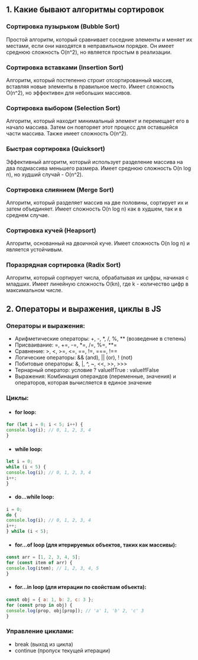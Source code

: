 ## 1. Какие бывают алгоритмы сортировок 
### Сортировка пузырьком (Bubble Sort)
Простой алгоритм, который сравнивает соседние элементы и меняет их местами, 
если они находятся в неправильном порядке. Он имеет среднюю сложность O(n^2), но является простым в реализации.
### Сортировка вставками (Insertion Sort)
Алгоритм, который постепенно строит отсортированный массив, вставляя новые элементы в правильное место. 
Имеет сложность O(n^2), но эффективен для небольших массивов.
### Сортировка выбором (Selection Sort)
Алгоритм, который находит минимальный элемент и перемещает его в начало массива. 
Затем он повторяет этот процесс для оставшейся части массива. 
Также имеет сложность O(n^2).
### Быстрая сортировка (Quicksort)
Эффективный алгоритм, который использует разделение массива на два подмассива меньшего размера. 
Имеет среднюю сложность O(n log n), но худший случай - O(n^2).
### Сортировка слиянием (Merge Sort)
Алгоритм, который разделяет массив на две половины, сортирует их и затем объединяет. 
Имеет сложность O(n log n) как в худшем, так и в среднем случае.
### Сортировка кучей (Heapsort)
Алгоритм, основанный на двоичной куче. 
Имеет сложность O(n log n) и является устойчивым.
### Поразрядная сортировка (Radix Sort)
Алгоритм, который сортирует числа, обрабатывая их цифры, начиная с младших. 
Имеет линейную сложность O(kn), где k - количество цифр в максимальном числе.


## 2. Операторы и выражения, циклы в JS

### Операторы и выражения:

- Арифметические операторы: +, -, *, /, %, ** (возведение в степень)
- Присваивание: =, +=, -=, *=, /=, %=, **=
- Сравнение: >, <, >=, <=, ==, !=, ===, !==
- Логические операторы: && (and), || (or), ! (not)
- Побитовые операторы: &, |, ^, ~, <<, >>, >>>
- Тернарный оператор: условие ? valueIfTrue : valueIfFalse
- Выражения: Комбинация операндов (переменные, значения) и операторов, которая вычисляется в единое значение

### Циклы:

- #### for loop:
```javascript
for (let i = 0; i < 5; i++) {
console.log(i); // 0, 1, 2, 3, 4
}
```

- #### while loop:
```javascript 
let i = 0;
while (i < 5) {
console.log(i); // 0, 1, 2, 3, 4
i++;
}
```

- #### do...while loop:
```javascript 
i = 0;
do {
console.log(i); // 0, 1, 2, 3, 4
i++;
} while (i < 5);
```

- #### for...of loop (для итерируемых объектов, таких как массивы):
```javascript 
const arr = [1, 2, 3, 4, 5];
for (const item of arr) {
console.log(item); // 1, 2, 3, 4, 5
}
```

- #### for...in loop (для итерации по свойствам объекта):
```javascript
const obj = { a: 1, b: 2, c: 3 };
for (const prop in obj) {
console.log(prop, obj[prop]); // 'a' 1, 'b' 2, 'c' 3
}
```

### Управление циклами: 
- break (выход из цикла)
- continue (пропуск текущей итерации)